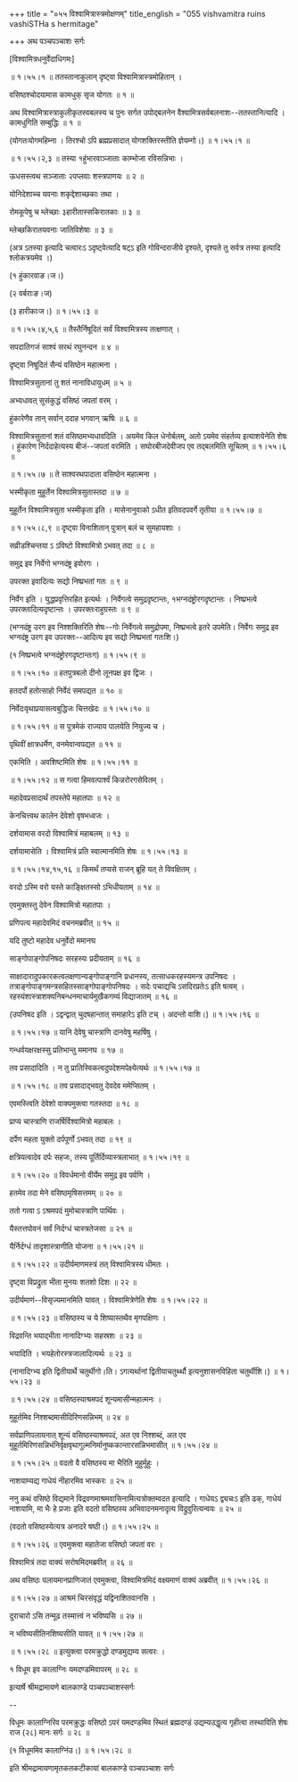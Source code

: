 +++
title = "०५५ विश्वामित्रास्त्रमोक्षणम्"
title_english = "055 vishvamitra ruins vashiSTHa s hermitage"

+++
अथ पञ्चपञ्चाशः सर्गः  

\[विश्वामित्रधनुर्वेदाधिगमः\]  

 ॥ १।५५।१ ॥ ततस्तानाकुलान् दृष्ट्वा विश्वामित्रास्त्रमोहितान् ।  

वसिष्ठश्चोदयामास कामधुक् सृज योगतः  ॥  १  ॥   

अथ विश्वामित्रास्त्राकुलीकृतस्वबलस्य च पुनः सर्गत उपोद्बलनेन वैश्वामित्रसर्वबलनाशः--ततस्तानित्यादि । कामधुगिति सम्बुद्धिः  ॥  १  ॥   

(योगतःयोगमहिम्ना । तिरश्चो ऽपि ब्रह्मप्रसादात् योगशक्तिरस्तीति ज्ञेयम्गो।) ॥ १।५५।१ ॥   

 ॥ १।५५।२,३ ॥ तस्या १हुंभारवाञ्जाताः काम्भोजा रविसन्निभाः ।  

ऊधसस्त्वथ सञ्जाताः २पप्लवाः शस्त्रपाणयः  ॥  २  ॥   

योनिदेशाच्च यवनाः शकृद्देशाच्छकाः तथा ।  

रोमकूपेषु च म्लेच्छाः ३हारीतास्सकिरातकाः  ॥  ३  ॥   

म्लेच्छकिरातयवनाः जातिविशेषाः  ॥  ३  ॥   

(अत्र ऽतस्या इत्यादि चत्वारःऽ ऽदृष्ट्वेत्यादि षट्ऽ इति गोविन्दराजीये दृश्यते, दृश्यते तु सर्वत्र तस्या इत्यादि श्लोकत्रयमेव ।)  

(१ हुंकारवाङ।ज।)  

(२ वर्बराःङ।ज)  

(३ हारीकाःज।) ॥ १।५५।३ ॥   

 ॥ १।५५।४,५,६ ॥ तैस्तैर्निषूदितं सर्वं विश्वामित्रस्य तत्क्षणात् ।  

सपदातिगजं साश्वं सरथं रघुनन्दन  ॥  ४  ॥   

दृष्ट्वा निषूदितं सैन्यं वसिष्ठेन महात्मना ।  

विश्वामित्रसुतानां तु शतं नानाविधायुधम्  ॥  ५  ॥   

अभ्यधावत् सुसंकुद्धं वसिष्ठं जपतां वरम् ।  

हुंकारेणैव तान् सर्वान् ददाह भगवान् ऋषिः  ॥  ६  ॥   

विश्वामित्रसुतानां शतं वसिष्ठमभ्यधावदिति । अयमेव किल धेनोर्बलम्, अतो ऽयमेव संहर्तव्य इत्याशयेनेति शेषः । हुंकारेण निर्ददाहेत्यस्य बीजं--जपतां वरमिति । सघोरबीजदेवीजप एव तद्बलमिति सूचितम् ॥ १।५५।६ ॥   

 ॥ १।५५।७ ॥ ते साश्वरथपादाता वसिष्ठेन महात्मना ।  

भस्मीकृता मुहूर्तेन विश्वामित्रसुतास्तदा  ॥  ७  ॥   

मुहूर्तेन विश्वामित्रसुता भस्मीकृता इति । मासेनानुवाको ऽधीत इतिवदपवर्गे तृतीया ॥ १।५५।७ ॥   

 ॥ १।५५।८,९ ॥ दृष्ट्वा विनाशितान् पुत्रान् बलं च सुमहायशाः ।  

सव्रीडश्चिन्तया ऽ ऽविष्टो विश्वामित्रो ऽभवत् तदा  ॥  ८  ॥   

समुद्र इव निर्वेगो भग्नदंष्ट्र इवोरगः ।  

उपरक्त इवादित्यः सद्यो निष्प्रभतां गतः  ॥  ९  ॥   

निर्वेग इति । युद्धप्रवृत्तिरहित इत्यर्थः । निर्वेगत्वे समुद्रदृष्टान्तः, १भग्नदंष्ट्रोरगदृष्टान्तः । निष्प्रभत्वे उपरक्तादित्यदृष्टान्तः । उपरक्तःराहुग्रस्तः  ॥  ९  ॥   

(भग्नदंष्ट्र उरग इव निश्शक्तिरिति शेषः--गोः निर्वेगत्वे समुद्रोपमा, निष्प्रभत्वे इतरे उपमेति। निर्वेगः समुद्र इव भग्नदंष्ट्र उरग इव उपरक्तः--आदित्य इव सद्यो निष्प्रभतां गतःशि।)  

(१ निष्प्रभत्वे भग्नदंष्ट्रोरगदृष्टान्तःग) ॥ १।५५।९ ॥   

 ॥ १।५५।१० ॥ हतपुत्रबलो दीनो लूनपक्ष इव द्विजः ।  

हतदर्पो हतोत्साहो निर्वेदं समपद्यत  ॥  १०  ॥   

निर्वेदःवृथाप्रयासत्वबुद्धिजः चित्तखेदः ॥ १।५५।१० ॥   

 ॥ १।५५।११ ॥ स पुत्रमेकं राज्याय पालयेति नियुज्य च ।  

पृथिवीं क्षात्रधर्मेण, वनमेवान्वपद्यत  ॥  ११  ॥   

एकमिति । अवशिष्टमिति शेषः ॥ १।५५।११ ॥   

 ॥ १।५५।१२ ॥ स गत्वा हिमवत्पार्श्वं किन्नरोरगसेवितम् ।  

महादेवप्रसादार्थं तपस्तेपे महातपाः  ॥  १२  ॥   

केनचित्त्वथ कालेन देवेशो वृषभध्वजः ।  

दर्शयामास वरदो विश्वामित्रं महाबलम्  ॥  १३  ॥   

दर्शयामासेति । विश्वामित्रं प्रति स्वात्मानमिति शेषः ॥ १।५५।१३ ॥   

 ॥ १।५५।१४,१५,१६ ॥ किमर्थं तप्यसे राजन् ब्रूहि यत् ते विवक्षितम् ।  

वरदो ऽस्मि वरो यस्ते काङ्क्षितस्सो ऽभिधीयताम्  ॥  १४  ॥   

एवमुक्तस्तु देवेन विश्वामित्रो महातपाः ।  

प्रणिपत्य महादेवमिदं वचनमब्रवीत्  ॥  १५  ॥   

यदि तुष्टो महादेव धनुर्वेदो ममानघ  

साङ्गोपाङ्गोपनिषदः सरहस्यः प्रदीयताम्  ॥  १६  ॥   

साक्षादारादुपकारकत्वलक्षणान्यङ्गोपाङ्गानि प्रधानस्य, तत्साधकरहस्यमन्त्र उपनिषदः । तत्राङ्गोपाङ्गमन्त्रसहितस्साङ्गोपाङ्गोपनिषदः । सदेः पचाद्यचि ऽसदिरप्रतेःऽ इति षत्वम् । रहस्यंशास्त्राशक्यनिबन्धनमाचार्यमुखैकगम्यं विद्याजातम्  ॥  १६  ॥   

(उपनिषद इति । ऽद्वन्द्वात् चुदषहान्तात् समाहारेऽ इति टच् । अदन्तो वाशि।) ॥ १।५५।१६ ॥   

 ॥ १।५५।१७ ॥ यानि देवेषु चास्त्राणि दानवेषु महर्षिषु ।  

गन्धर्वयक्षरक्षस्सु प्रतिभान्तु ममानघ  ॥  १७  ॥   

तव प्रसादादिति । न तु प्रातिस्विकत्वदुपदेशमपेक्ष्येत्यर्थः ॥ १।५५।१७ ॥   

 ॥ १।५५।१८ ॥ तव प्रसादाद्भवतु देवदेव ममेप्सितम् ।  

एवमस्त्विति देवेशो वाक्यमुक्त्वा गतस्तदा  ॥  १८  ॥   

प्राप्य चास्त्राणि राजर्षिर्विश्वामित्रो महाबलः ।  

दर्पेण महता युक्तो दर्पपूर्णो ऽभवत् तदा  ॥  १९  ॥   

क्षत्रियत्वादेव दर्पः सहजः, तस्य पूर्तिर्दिव्यास्त्रलाभात् ॥ १।५५।१९ ॥   

 ॥ १।५५।२० ॥ विवर्धमानो वीर्येम समुद्र इव पर्वणि ।  

हतमेव तदा मेने वसिष्ठमृषिसत्तमम्  ॥  २०  ॥   

ततो गत्वा ऽ ऽश्रमपदं मुमोचास्त्राणि पार्थिवः ।  

यैस्तत्तपोवनं सर्वं निर्दग्धं चास्त्रतेजसा  ॥  २१  ॥   

यैर्निर्दग्धं तादृशास्त्राणीति योजना ॥ १।५५।२१ ॥   

 ॥ १।५५।२२ ॥ उदीर्यमाणमस्त्रं तत् विश्वामित्रस्य धीमतः ।  

दृष्ट्वा विप्रद्रुता भीता मुनयः शतशो दिशः  ॥  २२  ॥   

उदीर्यमाणं--विसृज्यमानमिति यावत् । विश्वामित्रेणेति शेषः ॥ १।५५।२२ ॥   

 ॥ १।५५।२३ ॥ वसिष्ठस्य च ये शिष्यास्तथैव मृगपक्षिणः ।  

विद्रवन्ति भयाद्भीता नानादिग्भ्यः सहस्रशः  ॥  २३  ॥   

भयादिति । भयहेतोरस्त्रजालादित्यर्थः  ॥  २३  ॥   

(नानादिग्भ्य इति द्वितीयार्थे चतुर्थीगो।ति। ऽगत्यर्थानां द्वितीयाचतुर्थ्थौ इत्यनुशासनविहिता चतुर्थीशि।) ॥ १।५५।२३ ॥   

 ॥ १।५५।२४ ॥ वसिष्ठस्याश्रमपदं शून्यमासीन्महात्मनः ।  

मुहूर्तमिव निश्शब्दमासीदिरिणसन्निभम्  ॥  २४  ॥   

सर्वप्राणिपलायनात् शून्यं वसिष्ठस्याश्रमपदं, अत एव निश्शब्दं, अत एव मुहूर्तमिरिणसन्निभंनिर्वृक्षवृथागुल्मनिर्मानुष्ककान्तारसन्निभमासीत् ॥ १।५५।२४ ॥   

 ॥ १।५५।२५ ॥ वदतो वै वसिष्ठस्य मा भैरिति मुहुर्मुहुः ।  

नाशयाम्यद्य गाधेयं नीहारमिव भास्करः  ॥  २५  ॥   

ननु कथं वसिष्ठे विद्यमाने विद्रवणमाश्रमवासिनामित्यत्रोक्तम्वदत इत्यादि । गाधेयऽ द्व्यचःऽ इति ढक्, गाधेयं नाशयामि, मा भैः हे प्रजाः इति वदतो वसिष्ठस्य अभिवादनमनादृत्य विद्रुवुरित्यन्वयः  ॥  २५  ॥   

(वदतो वसिष्ठस्येत्यत्र अनादरे षष्ठी।) ॥ १।५५।२५ ॥   

 ॥ १।५५।२६ ॥ एवमुक्त्वा महातेजा वसिष्ठो जपतां वरः ।  

विश्वामित्रं तदा वाक्यं सरोषमिदमब्रवीत्  ॥  २६  ॥   

अथ वसिष्ठः पलायमानप्राणिजातं एवमुक्त्वा, विश्वामित्रमिदं वक्ष्यमाणं वाक्यं अब्रवीत् ॥ १।५५।२६ ॥   

 ॥ १।५५।२७ ॥ आश्रमं चिरसंवृद्धं यद्विनाशितवानसि ।  

दुराचारो ऽसि तन्मूढ तस्मात्त्वं न भविष्यसि  ॥  २७  ॥   

न भविष्यसीतिनशिष्यसीति यावत् ॥ १।५५।२७ ॥   

 ॥ १।५५।२८ ॥ इत्युक्त्वा परमक्रुद्धो दण्डमुद्यम्य सत्वरः ।  

१ विधूम इव कालाग्निः यमदण्डमिवापरम्  ॥  २८  ॥   

इत्यार्षे श्रीमद्रामायणे बालकाण्डे पञ्चपञ्चाशस्सर्गः  

--  

विधूमः कालाग्निरिव परमक्रुद्धः वसिष्ठो ऽपरं यमदण्डमिव स्थितं ब्रह्मदण्डं उद्यम्यउद्धृत्य गृहीत्वा तस्थाविति शेषः राज (२८) मानः सर्गः  ॥  २८  ॥   

(१ विधूममिव कालाग्निंउ।) ॥ १।५५।२८ ॥   

इति श्रीमद्रामायणामृतकतकटीकायां बालकाण्डे पञ्चपञ्चाशः सर्गः  

  

